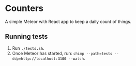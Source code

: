 # Counters
A simple Meteor with React app to keep a daily count of things.


## Running tests
1. Run `./tests.sh`.
2. Once Meteor has started, run: `chimp --path=tests --ddp=http://localhost:3100 --watch`.
